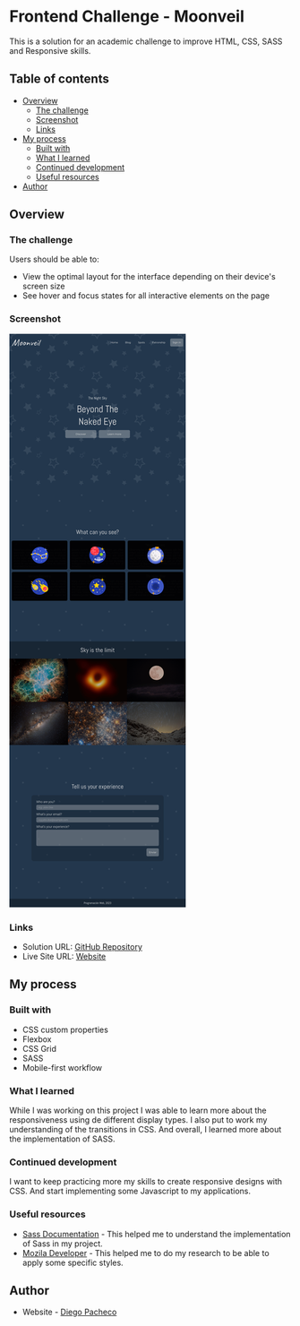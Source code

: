 # Frontend Challenge - Moonveil

This is a solution for an academic challenge to improve HTML, CSS, SASS and Responsive skills.

## Table of contents

- [Overview](#overview)
  - [The challenge](#the-challenge)
  - [Screenshot](#screenshot)
  - [Links](#links)
- [My process](#my-process)
  - [Built with](#built-with)
  - [What I learned](#what-i-learned)
  - [Continued development](#continued-development)
  - [Useful resources](#useful-resources)
- [Author](#author)

## Overview

### The challenge

Users should be able to:

- View the optimal layout for the interface depending on their device's screen size
- See hover and focus states for all interactive elements on the page

### Screenshot

![](./design/desktop-min.png)

### Links

- Solution URL: [GitHub Repository](https://github.com/Diego024/moonveil)
- Live Site URL: [Website](https://moonveil-xi.vercel.app/)

## My process

### Built with

- CSS custom properties
- Flexbox
- CSS Grid
- SASS
- Mobile-first workflow

### What I learned

While I was working on this project I was able to learn more about the responsiveness using de different display types. I also put to work my understanding of the transitions in CSS.
And overall, I learned more about the implementation of SASS.

### Continued development

I want to keep practicing more my skills to create responsive designs with CSS. And start implementing some Javascript to my applications.

### Useful resources

- [Sass Documentation](https://sass-lang.com/documentation/) - This helped me to understand the implementation of Sass in my project.
- [Mozila Developer](https://developer.mozilla.org/en-US/) - This helped me to do my research to be able to apply some specific styles.

## Author

- Website - [Diego Pacheco](https://github.com/Diego024/)
